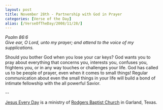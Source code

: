 ```yaml
---
layout: post
title: November 28th - Partnership with God in Prayer
categories: [Verse of the Day]
alias: [/VerseOfTheDay/2008/11/28/]
---
```


_Psalm 86:6  
Give ear, O Lord, unto my prayer; and attend to the voice of my
supplications._

Should you bother God when you lose your car keys? God wants you to
pray about everything that concerns you, interests you, confuses you,
frightens you, or in any way touches or challenges your life. God has
called us to be people of prayer, even when it comes to small things!
Regular communication about even the small things in your life will
build a bond of intimate fellowship with the all powerful Savior.

 --

<a href=http://jesuseveryday.net>Jesus Every Day</a> is a ministry of <a href=http://rodgersbaptist.net>Rodgers Baptist Church</a> in Garland, Texas.
